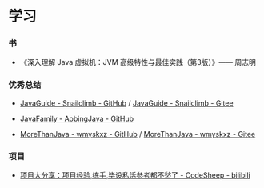 # 学习

### 书

- 《深入理解 Java 虚拟机：JVM 高级特性与最佳实践（第3版）》—— 周志明


### 优秀总结

- [JavaGuide - Snailclimb - GitHub](https://github.com/Snailclimb/JavaGuide) / [JavaGuide - Snailclimb - Gitee](https://gitee.com/SnailClimb/JavaGuide)

- [JavaFamily - AobingJava - GitHub](https://github.com/AobingJava/JavaFamily)

- [MoreThanJava - wmyskxz - GitHub](https://github.com/wmyskxz/MoreThanJava) / [MoreThanJava - wmyskxz - Gitee](https://gitee.com/wmyskxz/MoreThanJava)


### 项目

- [项目大分享：项目经验,练手,毕设私活参考都不愁了 - CodeSheep - bilibili](https://www.bilibili.com/video/BV19Z4y1H728)